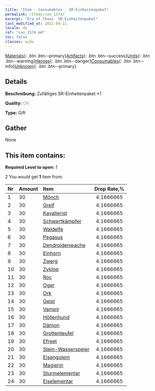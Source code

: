 ```yaml
---
title: "Item - Consumables - SR-Einheitenpaket"
permalink: /Items/con_1574/
excerpt: "Era of Chaos  SR-Einheitenpaket"
last_modified_at: 2021-04-11
locale: de
ref: "con_1574.md"
toc: false
classes: wide
---
```

 [Materials](/de/Items/){: .btn .btn--primary}[Artifacts](/de/Items/Artifacts/){: .btn .btn--success}[Units](/de/Items/Units/){: .btn .btn--warning}[Heroes](/de/Items/Heroes/){: .btn .btn--danger}[Consumables](/de/Items/Consumables/){: .btn .btn--info}[Unknown](/de/Items/Unknown/){: .btn .btn--primary}

## Details
 **Beschreibung:** Zufälliges SR-Einheitenpaket ×1

 **Quality:** <span style="color: #DA70D6">OK</span>

 **Type:** Gift

## Gather

  None

## This item contains:

 **Required Level to open:** 1

 2 You would get **1** item  from:

  | Nr | Amount |     Item    | Drop Rate,% |
  |:---|:-------|:------------|:---------:|
  | 1 | 30 | [Mönch](/de/Items/unt_194/) | 4.1666665 | 
  | 2 | 30 | [Greif](/de/Items/unt_192/) | 4.1666665 | 
  | 3 | 30 | [Kavallerist](/de/Items/unt_195/) | 4.1666665 | 
  | 4 | 30 | [Schwertkämpfer](/de/Items/unt_193/) | 4.1666665 | 
  | 5 | 30 | [Waldelfe](/de/Items/unt_201/) | 4.1666665 | 
  | 6 | 30 | [Pegasus](/de/Items/unt_202/) | 4.1666665 | 
  | 7 | 30 | [Dendroidenwache](/de/Items/unt_203/) | 4.1666665 | 
  | 8 | 30 | [Einhorn](/de/Items/unt_204/) | 4.1666665 | 
  | 9 | 30 | [Zwerg](/de/Items/unt_200/) | 4.1666665 | 
  | 10 | 30 | [Zyklop](/de/Items/unt_222/) | 4.1666665 | 
  | 11 | 30 | [Roc](/de/Items/unt_221/) | 4.1666665 | 
  | 12 | 30 | [Oger](/de/Items/unt_220/) | 4.1666665 | 
  | 13 | 30 | [Ork](/de/Items/unt_219/) | 4.1666665 | 
  | 14 | 30 | [Geist](/de/Items/unt_210/) | 4.1666665 | 
  | 15 | 30 | [Vampir](/de/Items/unt_211/) | 4.1666665 | 
  | 16 | 30 | [Höllenhund](/de/Items/unt_228/) | 4.1666665 | 
  | 17 | 30 | [Dämon](/de/Items/unt_229/) | 4.1666665 | 
  | 18 | 30 | [Grottenteufel](/de/Items/unt_230/) | 4.1666665 | 
  | 19 | 30 | [Efreet](/de/Items/unt_231/) | 4.1666665 | 
  | 20 | 30 | [Stein-Wasserspeier](/de/Items/unt_236/) | 4.1666665 | 
  | 21 | 30 | [Eisengolem](/de/Items/unt_237/) | 4.1666665 | 
  | 22 | 30 | [Magierin](/de/Items/unt_238/) | 4.1666665 | 
  | 23 | 30 | [Sturmelementar](/de/Items/unt_263/) | 4.1666665 | 
  | 24 | 30 | [Eiselementar](/de/Items/unt_264/) | 4.1666665 | 

